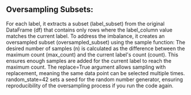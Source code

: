 ## Oversampling Subsets:

For each label, it extracts a subset (label_subset) from the original DataFrame (df) that contains only rows where the label_column value matches the current label.
To address the imbalance, it creates an oversampled subset (oversampled_subset) using the sample function:
The desired number of samples (n) is calculated as the difference between the maximum count (max_count) and the current label's count (count). This ensures enough samples are added for the current label to reach the maximum count.
The replace=True argument allows sampling with replacement, meaning the same data point can be selected multiple times.
random_state=42 sets a seed for the random number generator, ensuring reproducibility of the oversampling process if you run the code again.
